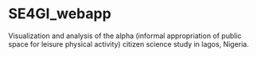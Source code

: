 # SE4GI_webapp
Visualization and analysis of the alpha (informal appropriation of public space for leisure physical activity) citizen science study in lagos, Nigeria.
